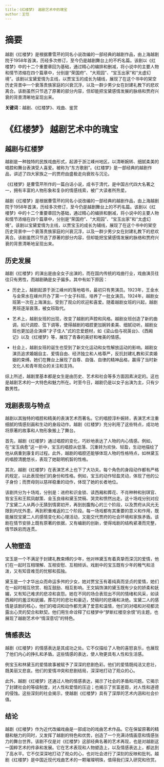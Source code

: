```yaml
---
title：《红楼梦》 越剧艺术中的瑰宝
author：王恺
---
```


# 摘要

越剧《红楼梦》是根据曹雪芹的同名小说改编的一部经典的越剧作品，由上海越剧院于1958年首演，历经多次修订，至今仍是越剧舞台上的不朽名篇。该剧以《红楼梦》中的十二个重要章回为基础，通过精心的编排和删减，将小说中的主要人物和情节浓缩在四个篇章中，分别是“荣国府”、“大观园”、“宝玉出家”和“太虚幻境”。该剧以宝黛爱情为主线，以贾宝玉的成长为辅线，展现了在这个书中的架空历史背景中一个衰落贵族家庭的兴衰沉浮，以及一群少男少女在封建礼教下的悲欢离合。该剧虽然只节选了原著的部分内容，但却能把宝黛感情发展的脉络和贾府兴衰的背景清晰地呈现出来。

**关键词**：越剧、《红楼梦》、戏曲、鉴赏

# 《红楼梦》 越剧艺术中的瑰宝

## 越剧与红楼梦

越剧是一种独特的民族戏曲形式，起源于浙江嵊州地区。以清晰婉转、细腻柔美的唱腔和舞台表演受人喜爱。被称为“东方歌剧”。《红楼梦》是一部经典的越剧作品，讲述了四大家族之一的贾府由盛极走向衰败与沉沦。

《红楼梦》是曹雪芹所作的一篇白话小说，成书于清代，是中国古代四大名著之一，拥有丰富的人物形象和复杂的情感线索，被广大读者所热爱。

越剧《红楼梦》是根据曹雪芹的同名小说改编的一部经典的越剧作品，由上海越剧院于1958年首演，历经多次修订，至今仍是越剧舞台上的不朽名篇。该剧以《红楼梦》中的十二个重要章回为基础，通过精心的编排和删减，将小说中的主要人物和情节浓缩在四个篇章中，分别是“荣国府”、“大观园”、“宝玉出家”和“太虚幻境”。该剧以宝黛爱情为主线，以贾宝玉的成长为辅线，展现了在这个书中的架空历史背景中一个衰落贵族家庭的兴衰沉浮，以及一群少男少女在封建礼教下的悲欢离合。该剧虽然只节选了原著的部分内容，但却能把宝黛感情发展的脉络和贾府兴衰的背景清晰地呈现出来。

## 历史发展

越剧《红楼梦》的演出是由全女子出演的，而在国内传统的戏曲行业，戏曲演员往往只有男性，而越剧确是女子偏多。其中有如下原因：

-   历史上，越剧起源于浙江嵊州的落地唱书，最初只有男演员。1923年，王金水与金荣水在嵊州开办了第一个女子科班，培养了一批女演员。1924年，越剧女班第一次在上海演出，受到了观众的欢迎和喜爱。随着越剧女班的兴起，越剧男班逐渐衰落，被女班取代。
    
-   艺术上，越剧女班的出现，改变了越剧的声腔和风格。越剧女班创造了新的曲调，如尺调腔、弦下调等，使得越剧的唱腔更加婉转柔美、细腻动听。越剧女班也更加适合演绎“才子佳人”式的恋爱题材，如《梁山伯与祝英台》、《西厢记》以及《红楼梦》等，展现了青春的美好和唯美的情感。
    
-   社会上，越剧女班的诞生也受到了新文化运动和女性解放运动的影响。越剧女演员追求婚姻自主、爱情自由、经济独立和人格尊严，反抗封建礼教和买卖婚姻的束缚。她们在舞台上展现了自尊、自强、自律的精神品格，赢得了当时新文化人和青年观众的关注和支持。

综上所述，越剧里基本都是女生是由历史、艺术和社会等多方面因素决定的。这也是越剧艺术的一大特色和魅力所在。时至今日，越剧仍是以女子出演为主，只有少数男性。

## 戏剧表现与特点

越剧以其独特的唱腔和精美的表演艺术而著名。它的唱腔淳朴婉转，表演艺术注重细腻的情感刻画和生动的身段动作。越剧《红楼梦》充分利用了这些特点，成功地将原著的故事和人物形象搬上了舞台。

首先，越剧《红楼梦》通过唱腔的变化，巧妙地表达了人物的内心情感。例如，在“宝玉病愈”这一折中，宝玉的唱腔从低落、沉重转为欢快、轻盈，生动地描绘了他从病重到康复的过程。此外，越剧的唱腔还能够体现人物的性格特点，如林黛玉的唱腔清脆悠长，表现了她聪明机智的性格。

其次，越剧《红楼梦》在表演艺术上也下了大功夫。每个角色的身段动作都有严格的规定，以此表现他们的身份和性格。例如，宝玉的动作轻盈灵动，体现了他的公子身份；而贾母则以慈祥稳重的动作，体现了她的长者地位。

该剧共分为十场戏，分别是：进府和识金锁、读西厢和葬花、不肖种种和别琪官、笞宝玉和王熙凤献策、金玉良缘和黛玉焚稿、哭灵和愤然出走。这十场戏分别对应了宝黛二人从两小无猜到情窦初开，再到剖腹掏心的三个阶段，以及贾府从风光无限到内忧外患，再到积重难返的三个阶段。每一场戏都有其重要的意义和作用，既能展现宝黛二人的感情变化和心理活动，又能交代贾府的社会环境和家族矛盾。该剧在情节安排上既有原著的依据，又有编剧的创新，使得戏剧的结构紧凑而完整，情节跌宕而连贯。

## 人物塑造

宝玉是一个不满足于封建礼教束缚的少年，他对林黛玉有着真挚而深沉的爱情，他们在一起时互相理解、互相安慰、互相倾诉。戏剧中的宝玉既有少年的稚气和活泼，又有知音难觅的忧郁和孤独。

黛玉是一个才华出众而命运多舛的少女，她对贾宝玉有着纯真而坚贞的爱情，她们在一起时相互欣赏、相互鼓励、相互影响。王文娟饰演的黛玉既有少女的娇柔和妩媚，又有知己难求的悲凉和哀怨。她在不同的场合表现出不同的情绪和风采，如读西厢时的羞涩和妩媚，葬花时的悲壮和豪迈，焚稿时的悲痛和决绝。宝黛二人的感情是该剧的核心，他们的唱词和动作都充满了爱意和温情，他们的对唱和对视都流露出心灵的契合和默契。他们用生命诠释了红楼梦中“梦断红楼空余恨”的主题，也展现了越剧艺术中“情深意切”的特色。

## 情感表达

越剧《红楼梦》的情感表达是其成功之处。它不仅描绘了人物的喜怒哀乐，也展现了他们内心的挣扎和矛盾。这些情感的表达，使人物更具有人性和生活感。

例宝玉和林黛玉的爱情故事被赋予了深深的悲剧色彩。他们的爱情既纯洁又悲壮，既美丽又悲哀。他们的爱情冲突和悲剧结局，深深地打动了观众的心。

此外，越剧《红楼梦》还通过人物的情感表达，揭示了社会的矛盾和问题。它揭示了封建社会的等级制度，对人性和爱情的压迫；也揭示了贫富差距，对人性和道德的侵蚀。这些深刻的社会揭示，使越剧《红楼梦》具有了深厚的艺术内涵和社会价值。

## 结论

越剧《红楼梦》作为近代改编戏曲是一部成功的戏曲艺术作品。它在保留原著的精髓和魅力的同时，又发挥了越剧的特色和优势，创造了一个充满诗情画意和情感张力的舞台世界。该剧不仅是对《红楼梦》这部经典名著的艺术再现，也是对越剧这一国粹艺术的传承和发展。它在艺术表现和人物塑造上，以及情感表达上，都达到了高水平。它不仅深深地打动了观众的心，也对社会进行了深刻的反映和批判。越剧《红楼梦》是中国近现代戏曲艺术的一颗璀璨明珠，值得我们深入研究和欣赏。
